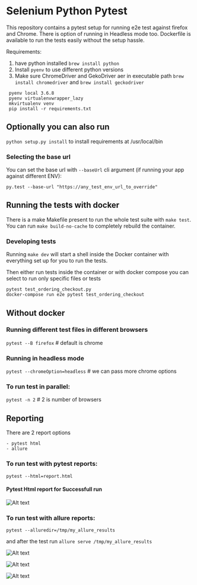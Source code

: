# Selenium Python Pytest

This repository contains a pytest setup for running e2e test against firefox and Chrome. There is option of running in Headless mode too. Dockerfile is available to run the tests easily without the setup hassle.

Requirements:
1. have python installed `brew install python`
2. Install `pyenv` to use different python versions
3. Make sure ChromeDriver and GekoDriver aer in executable path
`brew install chromedriver` and `brew install geckodriver` 
```
 pyenv local 3.6.8
 pyenv virtualenvwrapper_lazy
 mkvirtualenv venv
 pip install -r requirements.txt
```
## Optionally you can also run 
```python setup.py install``` to install requirements at /usr/local/bin

### Selecting the base url

You can set the base url with `--baseUrl` cli argument (if running your app against different ENV):

```
py.test --base-url "https://any_test_env_url_to_override"
```
## Running the tests with docker

There is a make Makefile present to run the whole test suite with ``make test``. You can run `make build-no-cache` to completely rebuild the container.

### Developing tests

Running `make dev` will start a shell inside the Docker container with everything set up for you to run the tests.

Then either run tests inside the container or with docker compose you can select to run only specific files or tests

```
pytest test_ordering_checkout.py
docker-compose run e2e pytest test_ordering_checkout
```

## Without docker
### Running different test files in different browsers
`pytest --B firefox` # default is chrome

### Running in headless mode
`pytest --chromeOption=headless` # we can pass more chrome options

### To run test in parallel:
`pytest -n 2` # 2 is number of browsers

## Reporting
There are 2 report options 
```
- pytest html
- allure
```

### To run test with pytest reports:
`pytest --html=report.html`

#### Pytest Html report for Successfull run
![Alt text](ReportImages/pytest_html_report.png?raw=true)

### To run test with allure reports:
`pytest --alluredir=/tmp/my_allure_results`

and after the test run
`allure serve /tmp/my_allure_results`

![Alt text](ReportImages/alure_over_view.png?raw=true "Allure overview for Successfull run")

![Alt text](ReportImages/passer_step_detail.png?raw=true "Allure detailed test cases result for Successfull run")

![Alt text](ReportImages/failed_step_detail.png?raw=true "Allure detailed test cases result for Failed test run")


